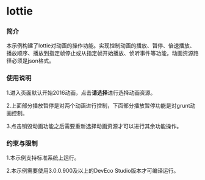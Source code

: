 # lottie

### 简介

本示例构建了lottie对动画的操作功能。实现控制动画的播放、暂停、倍速播放、播放顺序、播放到指定帧停止或从指定帧开始播放、侦听事件等功能，动画资源路径必须是json格式。

### 使用说明

1.进入页面默认开始2016动画，点击**请选择**进行选择动画资源。

2.上面部分播放暂停是对两个动画进行控制，下面部分播放暂停功能是对grunt动画控制。

3.点击销毁动画功能之后需要重新选择动画资源才可以进行其余功能操作。

### 约束与限制

1.本示例支持标准系统上运行。

2.本示例需要使用3.0.0.900及以上的DevEco Studio版本才可编译运行。